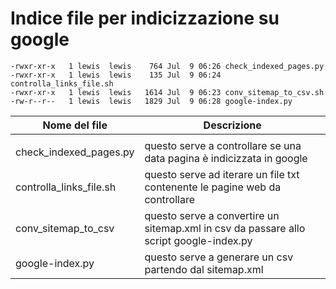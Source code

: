 # Indice file per indicizzazione su google

```
-rwxr-xr-x   1 lewis  lewis    764 Jul  9 06:26 check_indexed_pages.py
-rwxr-xr-x   1 lewis  lewis    135 Jul  9 06:24 controlla_links_file.sh
-rwxr-xr-x   1 lewis  lewis   1614 Jul  9 06:23 conv_sitemap_to_csv.sh
-rw-r--r--   1 lewis  lewis   1829 Jul  9 06:28 google-index.py
```

| Nome del file           | Descrizione                                                                            |
|-------------------------|----------------------------------------------------------------------------------------|
|                         |                                                                                        |
| check_indexed_pages.py  | questo serve a controllare se una data pagina è indicizzata in google                  |
| controlla_links_file.sh | questo serve ad iterare un file txt contenente le pagine web da controllare            |
| conv_sitemap_to_csv     | questo serve a convertire un sitemap.xml in csv da passare allo script google-index.py |
| google-index.py         | questo serve a generare un csv partendo dal sitemap.xml                                |

